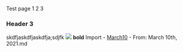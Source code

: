 Test page
1
2
3
### Header 3
skdfjaskdfjaskdfja;sdjfk
![](https://firebasestorage.googleapis.com/v0/b/firescript-577a2.appspot.com/o/imgs%2Fapp%2Fhelp%2FJRvkDe-ZKC.gif?alt=media&token=e25bf85f-65f5-47c2-a804-a721170f102d)
**bold**
Import
    - [March10](<March10.md>)
        - From: March 10th, 2021.md
